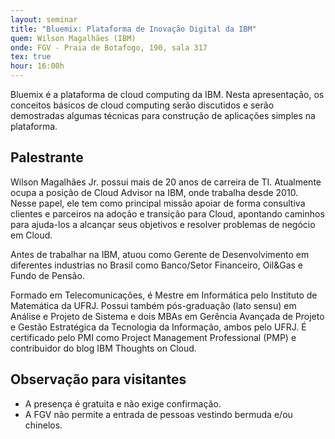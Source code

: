 ```yaml
---
layout: seminar
title: "Bluemix: Plataforma de Inovação Digital da IBM"
quem: Wilson Magalhães (IBM)
onde: FGV - Praia de Botafogo, 190, sala 317
tex: true
hour: 16:00h
---
```


Bluemix é a plataforma de cloud computing da IBM. Nesta apresentação,
os conceitos básicos de cloud computing serão discutidos e serão
demostradas algumas técnicas para construção de aplicações simples na
plataforma.

## Palestrante

Wilson Magalhães Jr. possui mais de 20 anos de carreira de
TI. Atualmente ocupa a posição de Cloud Advisor na IBM, onde trabalha
desde 2010. Nesse papel, ele tem como principal missão apoiar de forma
consultiva clientes e parceiros na adoção e transição para Cloud,
apontando caminhos para ajuda-los a alcançar seus objetivos e resolver
problemas de negócio em Cloud.

Antes de trabalhar na IBM, atuou como Gerente de Desenvolvimento em
diferentes industrias no Brasil como Banco/Setor Financeiro, Oil&Gas e
Fundo de Pensão.

Formado em Telecomunicações, é Mestre em Informática pelo Instituto de
Matemática da UFRJ. Possui também pós-graduação (lato sensu) em
Análise e Projeto de Sistema e dois MBAs em Gerência Avançada de
Projeto e Gestão Estratégica da Tecnologia da Informação, ambos pelo
UFRJ. É certificado pelo PMI como Project Management Professional
(PMP) e contribuidor do blog IBM Thoughts on Cloud.


## Observação para visitantes

- A presença é gratuita e não exige confirmação.
- A FGV não permite a entrada de pessoas vestindo bermuda e/ou
  chinelos.
